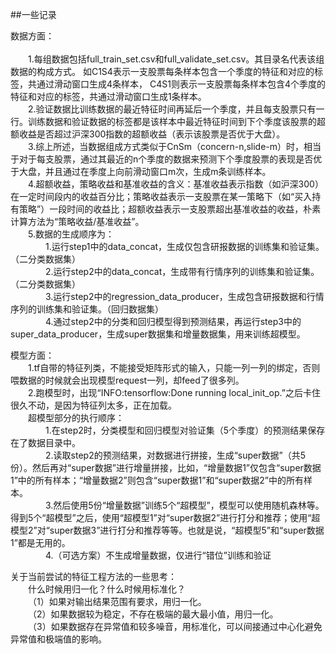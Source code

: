 ##一些记录

数据方面：  
<br/>
　　1.每组数据包括full_train_set.csv和full_validate_set.csv。其目录名代表该组数据的构成方式。
如C1S4表示一支股票每条样本包含一个季度的特征和对应的标签，共通过滑动窗口生成4条样本，
C4S1则表示一支股票每条样本包含4个季度的特征和对应的标签，共通过滑动窗口生成1条样本。 
<br/>
　　2.验证数据比训练数据的最近特征时间再延后一个季度，并且每支股票只有一行。训练数据和验证数据的标签都是该样本中最近特征时间到下个季度该股票的超额收益是否超过沪深300指数的超额收益（表示该股票是否优于大盘）。 
<br/>
　　3.综上所述，当数据组成方式类似于CnSm（concern-n,slide-m）时，相当于对于每支股票，通过其最近的n个季度的数据来预测下个季度股票的表现是否优于大盘，并且通过在季度上向前滑动窗口m次，生成m条训练样本。 
<br/>
　　4.超额收益，策略收益和基准收益的含义：基准收益表示指数（如沪深300）在一定时间段内的收益百分比；策略收益表示一支股票在某一策略下（如“买入持有策略”）一段时间的收益比；超额收益表示一支股票超出基准收益的收益，朴素计算方法为“策略收益/基准收益”。 
<br/>
　　5.数据的生成顺序为：
<br/>
　　　　1.运行step1中的data_concat，生成仅包含研报数据的训练集和验证集。（二分类数据集）
<br/>
　　　　2.运行step2中的data_concat，生成带有行情序列的训练集和验证集。（二分类数据集）
<br/>
　　　　3.运行step2中的regression_data_producer，生成包含研报数据和行情序列的训练集和验证集。（回归数据集）
<br/>
　　　　4.通过step2中的分类和回归模型得到预测结果，再运行step3中的super_data_producer，生成super数据集和增量数据集，用来训练超模型。


模型方面：  
　　1.tf自带的特征列类，不能接受矩阵形式的输入，只能一列一列的绑定，否则喂数据的时候就会出现模型request一列，却feed了很多列。 
<br/>
　　2.跑模型时，出现“INFO:tensorflow:Done running local_init_op.”之后卡住很久不动，是因为特征列太多，正在加载。 
<br/>
　　超模型部分的执行顺序：
<br/>
　　　　1.在step2时，分类模型和回归模型对验证集（5个季度）的预测结果保存在了数据目录中。
<br/>
　　　　2.读取step2的预测结果，对数据进行拼接，生成“super数据”（共5份）。然后再对“super数据”进行增量拼接，比如，“增量数据1”仅包含“super数据1”中的所有样本；“增量数据2”则包含“super数据1”和“super数据2”中的所有样本。
<br/>
　　　　3.然后使用5份“增量数据”训练5个“超模型”，模型可以使用随机森林等。得到5个“超模型”之后，使用“超模型1”对“super数据2”进行打分和推荐；使用“超模型2”对“super数据3”进行打分和推荐等等。也就是说，“超模型5”和“super数据1”都是无用的。
<br/>
　　　　4.（可选方案）不生成增量数据，仅进行“错位”训练和验证

关于当前尝试的特征工程方法的一些思考：  
　　什么时候用归一化？什么时候用标准化？
<br/>
  （1）如果对输出结果范围有要求，用归一化。
<br/>
  （2）如果数据较为稳定，不存在极端的最大最小值，用归一化。
<br/>
  （3）如果数据存在异常值和较多噪音，用标准化，可以间接通过中心化避免异常值和极端值的影响。
<br/>
<br/>
<br/>

